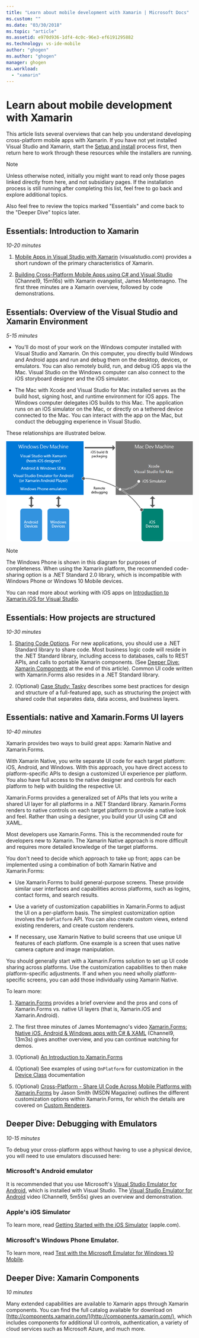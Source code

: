 ```yaml
---
title: "Learn about mobile development with Xamarin | Microsoft Docs"
ms.custom: ""
ms.date: "03/30/2018"
ms.topic: "article"
ms.assetid: e970d936-1df4-4c0c-96e3-ef6191295882
ms.technology: vs-ide-mobile
author: "ghogen"
ms.author: "ghogen"
manager: ghogen
ms.workload: 
  - "xamarin"
---
```


# Learn about mobile development with Xamarin

This article lists several overviews that can help you understand developing cross-platform mobile apps with Xamarin. If you have not yet installed Visual Studio and Xamarin, start the [Setup and install](../cross-platform/setup-and-install.md) process first, then return here to work through these resources while the installers are running.  
  
> [!NOTE]
> Unless otherwise noted, initially you might want to read only those pages linked directly from here, and not subsidiary pages. If the installation process is still running after completing this list, feel free to go back and explore additional topics.  
>   
> Also feel free to review the topics marked "Essentials" and come back to the "Deeper Dive" topics later.  
  
## Essentials: Introduction to Xamarin  

*10-20 minutes*  
  
1.  [Mobile Apps in Visual Studio with Xamarin](https://www.visualstudio.com/xamarin/) (visualstudio.com) provides a short rundown of the primary characteristics of Xamarin.  
  
2.  [Building Cross-Platform Mobile Apps using C# and Visual Studio](https://channel9.msdn.com/Events/Visual-Studio/Visual-Studio-2015-Final-Release-Event/Building-cross-platform-mobile-apps-using-C-and-Visual-Studio-2015) (Channel9, 15m16s) with Xamarin evangelist, James Montemagno. The first three minutes are a Xamarin overview, followed by code demonstrations.  
  
## Essentials: Overview of the Visual Studio and Xamarin Environment  

*5-15 minutes*  
  
-   You'll do most of your work on the Windows computer installed with Visual Studio and Xamarin. On this computer, you directly build Windows and Android apps and run and debug them on the desktop, devices, or emulators. You can also remotely build, run, and debug iOS apps via the Mac. Visual Studio on the Windows computer can also connect to the iOS storyboard designer and the iOS simulator.  
  
-   The Mac with Xcode and Visual Studio for Mac installed serves as the build host, signing host, and runtime environment for iOS apps. The Windows computer delegates iOS builds to this Mac. The application runs on an iOS simulator on the Mac, or directly on a tethered device connected to the Mac. You can interact with the app on the Mac, but conduct the debugging experience in Visual Studio.
  
These relationships are illustrated below.  
  
![The relationship between Windows and Mac dev computers in a Xamarin environment](../cross-platform/media/crossplat-xamarin-learn-1.png "CrossPlat Xamarin Learn 1")  

> [!NOTE]
> The Windows Phone is shown in this diagram for purposes of completeness. When using the Xamarin platform, the recommended code-sharing option is a .NET Standard 2.0 library, which is incompatible with Windows Phone or Windows 10 Mobile devices. 

You can read more about working with iOS apps on [Introduction to Xamarin.iOS for Visual Studio](/xamarin/ios/get-started/installation/windows/introduction-to-xamarin-ios-for-visual-studio/).
  
## Essentials: How projects are structured  

*10-30 minutes*  
  
1.  [Sharing Code Options](/xamarin/cross-platform/app-fundamentals/code-sharing/). For new applications, you should use a .NET Standard library to share code. Most business logic code will reside in the .NET Standard library, including access to databases, calls to REST APIs, and calls to portable Xamarin components. (See [Deeper Dive: Xamarin Components](#components) at the end of this article). Common UI code written with Xamarin.Forms also resides in a .NET Standard library.  
  
2.  (Optional) [Case Study: Tasky](/xamarin/cross-platform/app-fundamentals/building-cross-platform-applications/case-study-tasky/)  describes some best practices for design and structure of a full-featured app, such as structuring the project with shared code that separates data, data access, and business layers.  
  
## Essentials: native and Xamarin.Forms UI layers  

*10-40 minutes*  
  
Xamarin provides two ways to build great apps: Xamarin Native and Xamarin.Forms.  
  
With Xamarin Native, you write separate UI code for each target platform: iOS, Android, and Windows.  With this approach, you have direct access to platform-specific APIs to design a customized UI experience per platform.  You also have full access to the native designer and controls for each platform to help with building the respective UI.  
  
Xamarin.Forms provides a generalized set of APIs that lets you write a shared UI layer for all platforms in a .NET Standard library.  Xamarin.Forms renders to native controls on each target platform to provide a native look and feel.  Rather than using a designer, you build your UI using C# and XAML.  

Most developers use Xamarin.Forms. This is the recommended route for developers new to Xamarin. The Xamarin Native approach is more difficult and requires more detailed knowledge of the target platforms.
  
You don't need to decide which approach to take up front; apps can be implemented using a combination of both Xamarin Native and Xamarin.Forms:  
  
-   Use Xamarin.Forms to build general-purpose screens. These provide similar user interfaces and capabilities across platforms, such as logins, contact forms, and search results.  
  
-   Use a variety of customization capabilities in Xamarin.Forms to adjust the UI on a per-platform basis. The simplest customization option involves the `OnPlatform` API. You can also create custom views, extend existing renderers, and create custom renderers.  
  
-   If necessary, use Xamarin Native to build screens that use unique UI features of each platform. One example is a screen that uses native camera capture and image manipulation.  
  
You should generally start with a Xamarin.Forms solution to set up UI code sharing across platforms. Use the customization capabilities to then make platform-specific adjustments. If and when you need wholly platform-specific screens, you can add those individually using Xamarin Native.  
  
To learn more:  
  
1.  [Xamarin.Forms](/xamarin/xamarin-forms/) provides a brief overview and the pros and cons of Xamarin.Forms vs. native UI layers (that is, Xamarin.iOS and Xamarin.Android).  
  
2.  The first three minutes of James Montemagno's video [Xamarin.Forms: Native iOS, Android & Windows apps with C# & XAML](https://channel9.msdn.com/events/Visual-Studio/Connect-event-2015/704) (Channel9, 13m3s) gives another overview, and you can continue watching for demos.  
  
3.  (Optional) [An Introduction to Xamarin.Forms](/xamarin/xamarin-forms/get-started/introduction-to-xamarin-forms/)  
  
4.  (Optional) See examples of using `OnPlatform` for customization in the [Device Class](/xamarin/xamarin-forms/platform/device/) documentation
  
5.  (Optional) [Cross-Platform - Share UI Code Across Mobile Platforms with Xamarin.Forms](https://msdn.microsoft.com/magazine/dn904669.aspx) by Jason Smith (MSDN Magazine) outlines the different customization options within Xamarin.Forms, for which the details are covered on [Custom Renderers](/xamarin/xamarin-forms/app-fundamentals/custom-renderer/).  
  
## Deeper Dive: Debugging with Emulators  

*10-15 minutes*  
  
To debug your cross-platform apps without having to use a physical device, you will need to use emulators discussed here:  
  
### Microsoft's Android emulator 

It is recommended that you use Microsoft's [Visual Studio Emulator for Android](~/cross-platform/visual-studio-emulator-for-android.md), which is installed with Visual Studio.  The [Visual Studio Emulator for Android](https://channel9.msdn.com/events/Visual-Studio/Connect-event-2015/711) video (Channel9, 5m55s) gives an overview and demonstration.  
  
### Apple's iOS Simulator

To learn more, read [Getting Started with the iOS Simulator](https://developer.apple.com/library/prerelease/content/documentation/IDEs/Conceptual/iOS_Simulator_Guide/GettingStartedwithiOSSimulator/GettingStartedwithiOSSimulator.html#//apple_ref/doc/uid/TP40012848-CH5-SW1) (apple.com).  
  
### Microsoft's Windows Phone Emulator.

To learn more, read [Test with the Microsoft Emulator for Windows 10 Mobile](/windows-uwp/windows-apps-src/debug-test-perf/test-with-the-emulator/).  
  
<a name="components" /> 

## Deeper Dive: Xamarin Components  

*10 minutes*  
  
Many extended capabilities are available to Xamarin apps through Xamarin components. You can find the full catalog available for download on [http://components.xamarin.com/](http://components.xamarin.com/), which includes components for additional UI controls, authentication, a variety of cloud services such as Microsoft Azure, and much more.